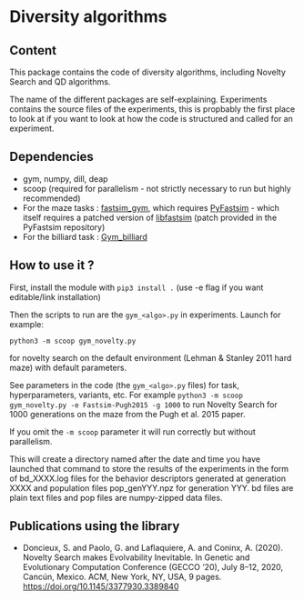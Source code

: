 # Diversity algorithms

## Content

This package contains the code of diversity algorithms, including Novelty Search and QD algorithms.

The name of the different packages are self-explaining. Experiments contains the source files of the experiments, this is propbably the first place to look at if you want to look at how the code is structured and called for an experiment.

## Dependencies
* gym, numpy, dill, deap
* scoop (required for parallelism - not strictly necessary to run but highly recommended)
* For the maze tasks : [fastsim_gym](https://github.com/alexendy/fastsim_gym), which requires [PyFastsim](https://github.com/alexendy/pyfastsim) - which itself requires a patched version of [libfastsim](https://github.com/jbmouret/libfastsim) (patch provided in the PyFastsim repository)
* For the billiard task : [Gym_billiard](https://github.com/GPaolo/Billiard)


## How to use it ?

First, install the module with ``pip3 install .`` (use -e flag if you want editable/link installation)

Then the scripts to run are the ``gym_<algo>.py`` in experiments. Launch for example:
```
python3 -m scoop gym_novelty.py
```
for novelty search on the default environment (Lehman & Stanley 2011 hard maze) with default parameters.

See parameters in the code (the ``gym_<algo>.py`` files) for task, hyperparameters, variants, etc. For example ``python3 -m scoop gym_novelty.py -e Fastsim-Pugh2015 -g 1000`` to run Novelty Search for 1000 generations on the maze from the Pugh et al. 2015 paper.


If you omit the ``-m scoop`` parameter it will run correctly but without parallelism.

This will create a directory named after the date and time you have launched that command to store the results of the experiments in the form of bd_XXXX.log files for the behavior descriptors generated at generation XXXX and population files pop_genYYY.npz for generation YYY. bd files are plain text files and pop files are numpy-zipped data files.

## Publications using the library

* Doncieux, S. and Paolo, G. and Laflaquiere, A. and Coninx, A. (2020). Novelty Search makes Evolvability Inevitable. In Genetic and Evolutionary Computation Conference (GECCO ’20), July 8–12, 2020, Cancún, Mexico. ACM, New York, NY, USA, 9 pages. https://doi.org/10.1145/3377930.3389840
